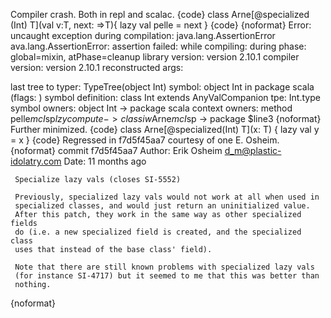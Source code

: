 Compiler crash. Both in repl and scalac.
{code}
class Arne[@specialized (Int) T](val v:T, next: =>T){
  lazy val pelle = next
}
{code}
{noformat}
Error: uncaught exception during compilation: java.lang.AssertionError
ava.lang.AssertionError: assertion failed:
    while compiling: <console>
       during phase: global=mixin, atPhase=cleanup
    library version: version 2.10.1
   compiler version: version 2.10.1
 reconstructed args:

 last tree to typer: TypeTree(object Int)
             symbol: object Int in package scala (flags: <module>)
  symbol definition: class Int extends AnyValCompanion
                tpe: Int.type
      symbol owners: object Int -> package scala
     context owners: method pelle$mcI$sp$lzycompute -> class iw$Arne$mcI$sp -> package $line3
{noformat}
Further minimized.
{code}
class Arne[@specialized(Int) T](x: T) { lazy val y = x }
{code}
Regressed in f7d5f45aa7 courtesy of one E. Osheim.
{noformat}
 commit f7d5f45aa7
 Author: Erik Osheim <d_m@plastic-idolatry.com>
 Date:   11 months ago
 
     Specialize lazy vals (closes SI-5552)
     
     Previously, specialized lazy vals would not work at all when used in
     specialized classes, and would just return an uninitialized value.
     After this patch, they work in the same way as other specialized fields
     do (i.e. a new specialized field is created, and the specialized class
     uses that instead of the base class' field).
     
     Note that there are still known problems with specialized lazy vals
     (for instance SI-4717) but it seemed to me that this was better than
     nothing.
 {noformat}
